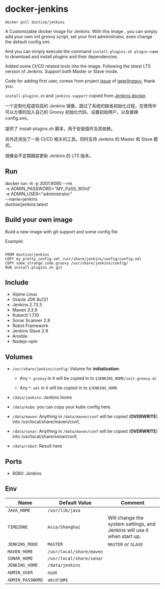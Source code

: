 # docker-jenkins

`docker pull dustise/jenkins`

A Customizable docker image for Jenkins. With this image , you can simply add
your own init groovy script, set your first administrator, even change the
default config.xml.

And you can simply execute the command `install-plugins.sh plugin-name` to download
and install plugins and their dependencies.

Added some CI/CD related tools into the image.
Following the latest LTS version of Jenkins.
Support both Master or Slave mode.

Code for adding first user, comes from project
[issue](https://github.com/geerlingguy/ansible-role-jenkins/issues/50) of
[geerlingguy](https://github.com/geerlingguy), thank you.

`install-plugins.sh` and `jenkins-support` copied from
[Jenkins docker](https://github.com/jenkinsci/docker).


一个定制化程度较高的 Jenkins 镜像，跳过了系统的缺省初始化过程，在使用中可以方便的加入自己的
Groovy 初始化代码、设置初始用户，以及替换 config.xml。

提供了 install-plugins.sh 脚本，用于安装插件及其依赖。

另外还添加了一些 CI/CD 相关的工具。同时支持 Jenkins 的 Master 和 Slave 模式。

镜像会不定期跟踪更新 Jenkins 的 LTS 版本。


## Run

docker run -it -p 3001:8080 --rm  \
-e ADMIN_PASSWORD="MY_PaSS_W0rd" \
-e ADMIN_USER="administrator"  \
--name=jenkins \
dustise/jenkins:latest

## Build your own image

Build a new image with git support and some config file

Example:

~~~docker

FROM dustise/jenkins
COPY my_pretty_config.xml /usr/share/jenkins/config/config.xml
COPY some_strange_code.groovy /usr/share/jenkins/config/
RUN install-plugins.sh git

~~~


## Include

- Alpine Linux
- Oracle JDK 8u121
- Jenkins 2.73.3
- Maven 3.3.9
- Kubectl 1.7.10
- Sonar Scanner 2.8
- Robot Framework
- Jenkins Slave 2.9
- Ansible
- Nodejs-npm

## Volumes

- `/usr/share/jenkins/config`: Volume for **initialization**:

  - Any `*.groovy` in it will be copied in to `$JENKINS_HOME/init.groovy.d/`

  - Any `*.xml` in it will be copied in to `$JENKINS_HOME`

- `/data/jenkins`: Jenkins home

- `/data/kube`: you can copy your kube config here.

- `/data/maven`: Anything in `/data/maven/conf` will be copied (**OVERWRITE**) into /usr/local/share/maven/conf,

- `/data/sonar`: Anything in `/data/maven/conf` will be copied (**OVERWRITE**) into /usr/local/share/sonar/conf,

- `/data/robot`: Result here


## Ports

- 8080: Jenkins

## Env

|Name|Default Value|Comment|
|---|---|---|
|`JAVA_HOME`|`/usr/lib/java`||
|`TIMEZONE`|`Asia/Shanghai`|Will change the system settings, and Jenkins will use it when start up. |
|`JENKINS_MODE`|`MASTER`|`MASTER` or `SLAVE`|
|`MAVEN_HOME`|`/usr/local/share/maven`||
|`SONAR_HOME`|`/usr/local/share/sonar`||
|`JENKINS_HOME`|`/data/jenkins`||
|`ADMIN_USER`|root||
|`ADMIN_PASSWORD`|`abcd!@#$`|

